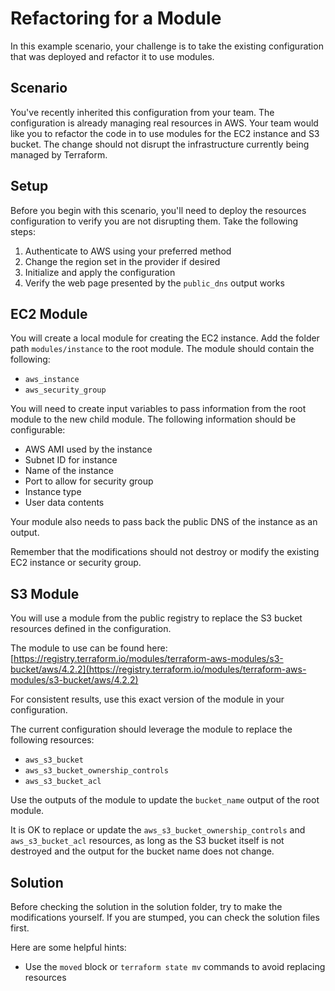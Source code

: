 # Refactoring for a Module

In this example scenario, your challenge is to take the existing configuration that was deployed and refactor it to use modules.

## Scenario

You've recently inherited this configuration from your team. The configuration is already managing real resources in AWS. Your team would like you to refactor the code in to use modules for the EC2 instance and S3 bucket. The change should not disrupt the infrastructure currently being managed by Terraform.

## Setup

Before you begin with this scenario, you'll need to deploy the resources configuration to verify you are not disrupting them. Take the following steps:

1. Authenticate to AWS using your preferred method
1. Change the region set in the provider if desired
1. Initialize and apply the configuration
1. Verify the web page presented by the `public_dns` output works

## EC2 Module

You will create a local module for creating the EC2 instance. Add the folder path `modules/instance` to the root module. The module should contain the following:

* `aws_instance`
* `aws_security_group`

You will need to create input variables to pass information from the root module to the new child module. The following information should be configurable:

* AWS AMI used by the instance
* Subnet ID for instance
* Name of the instance
* Port to allow for security group
* Instance type
* User data contents

Your module also needs to pass back the public DNS of the instance as an output.

Remember that the modifications should not destroy or modify the existing EC2 instance or security group.

## S3 Module

You will use a module from the public registry to replace the S3 bucket resources defined in the configuration.

The module to use can be found here: [https://registry.terraform.io/modules/terraform-aws-modules/s3-bucket/aws/4.2.2](https://registry.terraform.io/modules/terraform-aws-modules/s3-bucket/aws/4.2.2)

For consistent results, use this exact version of the module in your configuration.

The current configuration should leverage the module to replace the following resources:

* `aws_s3_bucket`
* `aws_s3_bucket_ownership_controls`
* `aws_s3_bucket_acl`

Use the outputs of the module to update the `bucket_name` output of the root module.

It is OK to replace or update the `aws_s3_bucket_ownership_controls` and `aws_s3_bucket_acl` resources, as long as the S3 bucket itself is not destroyed and the output for the bucket name does not change.

## Solution

Before checking the solution in the solution folder, try to make the modifications yourself. If you are stumped, you can check the solution files first.

Here are some helpful hints:

* Use the `moved` block or `terraform state mv` commands to avoid replacing resources
